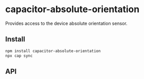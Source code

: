 # capacitor-absolute-orientation

Provides access to the device absolute orientation sensor.

## Install

```bash
npm install capacitor-absolute-orientation
npx cap sync
```

## API

<docgen-index></docgen-index>

<docgen-api>
<!-- run docgen to generate docs from the source -->
<!-- More info: https://github.com/ionic-team/capacitor-docgen -->
</docgen-api>
